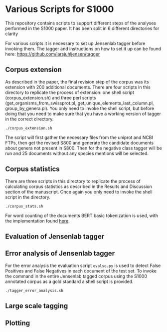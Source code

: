 # Various Scripts for S1000

This repository contains scripts to support different steps of the analyses performed in the S1000 paper. 
It has been split in 6 different directories for clarity

For various scripts it is necessary to set up Jensenlab tagger before invoking them. The tagger and instructions on how to set it up can be found here: https://github.com/larsjuhljensen/tagger

## Corpus extension

As described in the paper, the final revision step of the corpus was its extension with 200 additional documents. There are four scripts in this directory to replicate the process of extension: one shell script (corpus_extension.sh) and three perl scripts (get_organisms_from_swissprot.pl, get_unique_elements_last_column.pl, group_by_genera.pl). You only need to invoke the shell script, but before doing that you need to make sure that you have a working version of tagger in the correct directory. 

```shell
./corpus_extension.sh
```

The script will first gather the necessary files from the uniprot and NCBI FTPs, then get the revised S800 and generate the candidate documents about genera not present in S800. Then for the negative class tagger will be run and 25 documents without any species mentions will be selected. 

## Corpus statistics

There are three scripts in this directory to replicate the process of calculating corpus statistics as described in the Results and Discussion section of the manuscript. 
Once again you only need to invoke the shell script in the directory.

```shell
./corpus_stats.sh
```

For word counting of the documents BERT basic tokenization is used, with the implementation found [here](https://github.com/spyysalo/bert-vocab-eval).

## Evaluation of Jensenlab tagger


## Error analysis of Jensenlab tagger

For the error analysis the evaluation script `evalso.py` is used to detect False Positives and False Negatives in each document of the test set. To invoke the command in the entire Jensenlab tagged corpus using the S1000 annotated corpus as a gold standard a shell script is provided.

```shell
./tagger_error_analysis.sh
```

## Large scale tagging

## Plotting